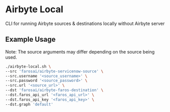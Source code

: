 # Airbyte Local

CLI for running Airbyte sources & destinations locally without Airbyte server

## Example Usage

Note: The source arguments may differ depending on the source being used.

```sh
./airbyte-local.sh \
--src 'farosai/airbyte-servicenow-source' \
--src.username '<source_username>' \
--src.password '<source_password>' \
--src.url '<source_url>' \
--dst 'farosai/airbyte-faros-destination' \
--dst.faros_api_url '<faros_api_url>' \
--dst.faros_api_key '<faros_api_key>' \
--dst.graph 'default'
```
